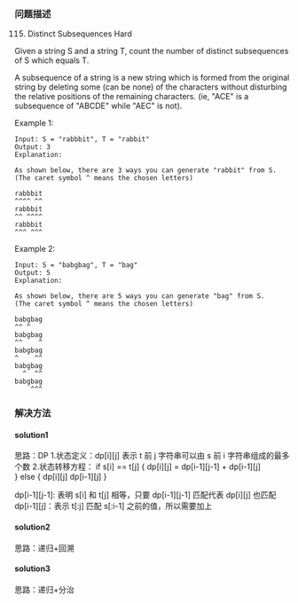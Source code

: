 
### 问题描述
115. Distinct Subsequences
Hard

Given a string S and a string T, count the number of distinct subsequences of S which equals T.

A subsequence of a string is a new string which is formed from the original string by deleting some (can be none) of the characters without disturbing the relative positions of the remaining characters. (ie, "ACE" is a subsequence of "ABCDE" while "AEC" is not).

Example 1:

```text
Input: S = "rabbbit", T = "rabbit"
Output: 3
Explanation:

As shown below, there are 3 ways you can generate "rabbit" from S.
(The caret symbol ^ means the chosen letters)

rabbbit
^^^^ ^^
rabbbit
^^ ^^^^
rabbbit
^^^ ^^^
```

Example 2:

```text
Input: S = "babgbag", T = "bag"
Output: 5
Explanation:

As shown below, there are 5 ways you can generate "bag" from S.
(The caret symbol ^ means the chosen letters)

babgbag
^^ ^
babgbag
^^    ^
babgbag
^    ^^
babgbag
  ^  ^^
babgbag
    ^^^
```

### 解决方法
#### solution1
思路：DP
1.状态定义：dp[i][j] 表示 t 前 j 字符串可以由 s 前 i 字符串组成的最多 个数 
2.状态转移方程：
    if s[i] == t[j] {
        dp[i][j] = dp[i-1][j-1] + dp[i-1][j]    
    } else {
        dp[i][j] dp[i-1][j]
    }
    
dp[i-1][j-1]: 表明 s[i] 和 t[j] 相等，只要 dp[i-1][j-1] 匹配代表 dp[i][j] 也匹配 
dp[i-1][j]：表示 t[:j] 匹配 s[:i-1] 之前的值，所以需要加上

#### solution2
思路：递归+回溯

#### solution3
思路：递归+分治